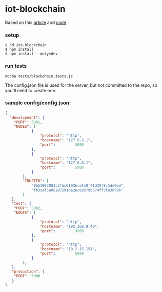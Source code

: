# iot-blockchain

Based on this [article](https://hackernoon.com/learn-blockchains-by-building-one-117428612f46) and [code](https://github.com/dvf/blockchain)

### setup
```shell
$ cd iot-blockchain
$ npm install
$ npm install --only=dev
```

### run tests
```shell
mocha tests/blockchain.tests.js
```

The config.json file is used for the server, but not committed to the repo, so you'll need to create one.
### sample config/config.json:
```json
{
  "development": {
    "PORT": 5001,
    "NODES": [
			{
				"protocol":	"http",
				"hostname":	"127.0.0.1",
				"port":			3000
			},
			{
				"protocol":	"http",
				"hostname":	"127.0.0.1",
				"port":			5000
			}
		],
		"TRUSTED": [
			"0b53802081c3fbc6193bce1e8f71d39f8c5de0bd",
			"fb3caf5a08287591de2ec09b79b374ff3fa3d786"
		]
   },
   "test": {
    "PORT": 5002,
    "NODES": [
			{
				"protocol":	"http",
				"hostname":	"192.168.8.40",
				"port":			3000
			},
			{
				"protocol":	"http",
				"hostname":	"10.2.15.154",
				"port":			5000
			}
		],
   },
   "production": {
    "PORT": 5000
   }
}
```

